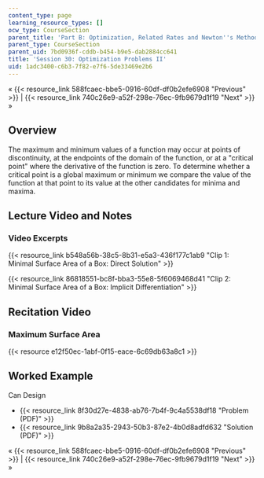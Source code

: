 ```yaml
---
content_type: page
learning_resource_types: []
ocw_type: CourseSection
parent_title: 'Part B: Optimization, Related Rates and Newton''s Method'
parent_type: CourseSection
parent_uid: 7bd0936f-cddb-b454-b9e5-dab2884cc641
title: 'Session 30: Optimization Problems II'
uid: 1adc3400-c6b3-7f82-e7f6-5de33469e2b6
---
```


« {{< resource_link 588fcaec-bbe5-0916-60df-df0b2efe6908 "Previous" >}} | {{< resource_link 740c26e9-a52f-298e-76ec-9fb9679d1f19 "Next" >}} »

Overview
--------

The maximum and minimum values of a function may occur at points of discontinuity, at the endpoints of the domain of the function, or at a "critical point" where the derivative of the function is zero. To determine whether a critical point is a global maximum or minimum we compare the value of the function at that point to its value at the other candidates for minima and maxima.

Lecture Video and Notes
-----------------------

### Video Excerpts

{{< resource_link b548a56b-38c5-8b31-e5a3-436f177c1ab9 "Clip 1: Minimal Surface Area of a Box: Direct Solution" >}}

{{< resource_link 86818551-bc8f-bba3-55e8-5f6069468d41 "Clip 2: Minimal Surface Area of a Box: Implicit Differentiation" >}}

Recitation Video
----------------

### Maximum Surface Area

{{< resource e12f50ec-1abf-0f15-eace-6c69db63a8c1 >}}

Worked Example
--------------

Can Design

*   {{< resource_link 8f30d27e-4838-ab76-7b4f-9c4a5538df18 "Problem (PDF)" >}}
*   {{< resource_link 9b8a2a35-2943-50b3-87e2-4b0d8adfd632 "Solution (PDF)" >}}

« {{< resource_link 588fcaec-bbe5-0916-60df-df0b2efe6908 "Previous" >}} | {{< resource_link 740c26e9-a52f-298e-76ec-9fb9679d1f19 "Next" >}} »